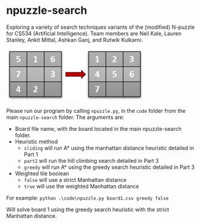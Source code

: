 # npuzzle-search
Exploring a variety of search techniques variants of the (modified) N-puzzle for CS534 (Artificial Intelligence). Team members are Neil Kale, Lauren Stanley, Ankit Mittal, Ashkan Ganj, and Rutwik Kulkarni.

![Alt text](tiles.PNG?raw=true "Title")


Please run our program by calling `npuzzle.py`, in the `code` folder from the main `npuzzle-search` folder. The arguments are:
* Board file name, with the board located in the main npuzzle-search folder.
* Heuristic method 
  * `sliding` will run A* using the manhattan distance heuristic detailed in Part 1
  * `part2` will run the hill climbing search detailed in Part 3
  * `greedy` will run A* using the greedy search heuristic detailed in Part 3 
* Weighted tile boolean
  * `false` will use a strict Manhattan distance
  * `true` will use the weighted Manhattan distance

For example:
`python .\code\npuzzle.py board1.csv greedy false`

Will solve board 1 using the greedy search heuristic with the strict Manhattan distance.
